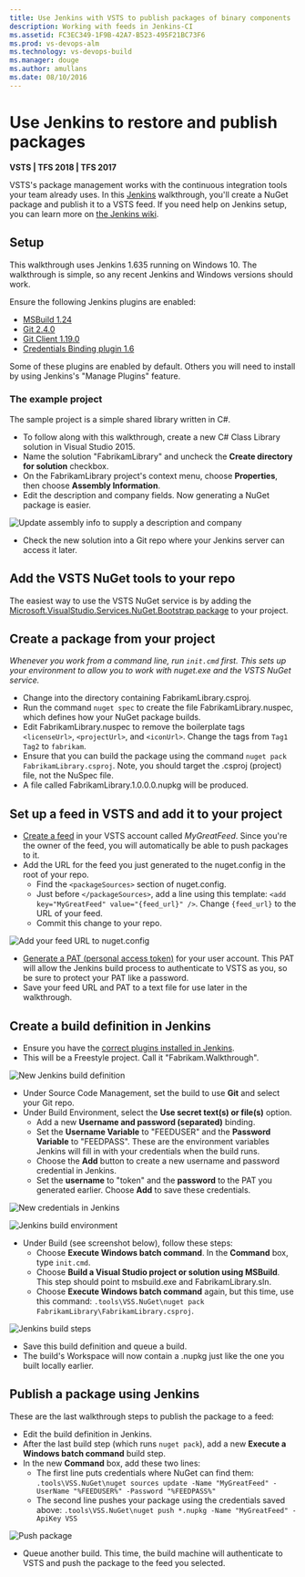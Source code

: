 ```yaml
---
title: Use Jenkins with VSTS to publish packages of binary components
description: Working with feeds in Jenkins-CI
ms.assetid: FC3EC349-1F9B-42A7-B523-495F21BC73F6
ms.prod: vs-devops-alm
ms.technology: vs-devops-build
ms.manager: douge
ms.author: amullans
ms.date: 08/10/2016
---
```


# Use Jenkins to restore and publish packages

**VSTS | TFS 2018 | TFS 2017**

VSTS's package management works with the continuous integration tools your team already uses.
In this [Jenkins](http://jenkins-ci.org/) walkthrough, you'll create a NuGet package and publish it to a VSTS feed.
If you need help on Jenkins setup, you can learn more on [the Jenkins wiki](https://wiki.jenkins-ci.org/display/JENKINS/Use+Jenkins).

<a name="setup"></a>
## Setup

This walkthrough uses Jenkins 1.635 running on Windows 10.
The walkthrough is simple, so any recent Jenkins and Windows versions should work.

Ensure the following Jenkins plugins are enabled:
* [MSBuild 1.24](http://wiki.jenkins-ci.org/display/JENKINS/MSBuild+Plugin)
* [Git 2.4.0](http://wiki.jenkins-ci.org/display/JENKINS/Git+Plugin)
* [Git Client 1.19.0](http://wiki.jenkins-ci.org/display/JENKINS/Git+Client+Plugin)
* [Credentials Binding plugin 1.6](http://wiki.jenkins-ci.org/display/JENKINS/Credentials+Binding+Plugin)

Some of these plugins are enabled by default.
Others you will need to install by using Jenkins's "Manage Plugins" feature.

### The example project

The sample project is a simple shared library written in C#.
* To follow along with this walkthrough, create a new C# Class Library solution in Visual Studio 2015.
* Name the solution "FabrikamLibrary" and uncheck the **Create directory for solution** checkbox.
* On the FabrikamLibrary project's context menu, choose **Properties**, then choose **Assembly Information**.
* Edit the description and company fields. Now generating a NuGet package is easier.

![Update assembly info to supply a description and company](_img/assembly_info.png)
* Check the new solution into a Git repo where your Jenkins server can access it later.


## Add the VSTS NuGet tools to your repo

The easiest way to use the VSTS NuGet service is by adding the [Microsoft.VisualStudio.Services.NuGet.Bootstrap package](/vsts/package/nuget/bootstrap-nuget) to your project.

## Create a package from your project

*Whenever you work from a command line, run `init.cmd` first. This sets up your environment to allow you to work with nuget.exe and the VSTS NuGet service.*

* Change into the directory containing FabrikamLibrary.csproj.
* Run the command `nuget spec` to create the file FabrikamLibrary.nuspec, which defines how your NuGet package builds.
* Edit FabrikamLibrary.nuspec to remove the boilerplate tags `<licenseUrl>`, `<projectUrl>`, and `<iconUrl>`. Change the tags from `Tag1 Tag2` to `fabrikam`.
* Ensure that you can build the package using the command `nuget pack FabrikamLibrary.csproj`. Note, you should target the .csproj (project) file, not the NuSpec file.
* A file called FabrikamLibrary.1.0.0.0.nupkg will be produced.


## Set up a feed in VSTS and add it to your project
* [Create a feed](/vsts/package/feeds/create-feed) in your VSTS account called *MyGreatFeed*. Since you're the owner of the feed, you will automatically be able to push packages to it.
* Add the URL for the feed you just generated to the nuget.config in the root of your repo.
  * Find the `<packageSources>` section of nuget.config.
  * Just before `</packageSources>`, add a line using this template: `<add key="MyGreatFeed" value="{feed_url}" />`. Change `{feed_url}` to the URL of your feed.
  * Commit this change to your repo.

![Add your feed URL to nuget.config](_img/nugetconfig.png)
* [Generate a PAT (personal access token)](https://www.visualstudio.com/en-us/news/2015/2015-jul-7-vso) for your user account. This PAT will allow the Jenkins build process to authenticate to VSTS as you, so be sure to protect your PAT like a password.
* Save your feed URL and PAT to a text file for use later in the walkthrough.


## Create a build definition in Jenkins

* Ensure you have the [correct plugins installed in Jenkins](#setup).
* This will be a Freestyle project. Call it "Fabrikam.Walkthrough".

![New Jenkins build definition](_img/jenkins_new.png)
* Under Source Code Management, set the build to use **Git** and select your Git repo.
* Under Build Environment, select the **Use secret text(s) or file(s)** option.
  * Add a new **Username and password (separated)** binding.
  * Set the **Username Variable** to "FEEDUSER" and the **Password Variable** to "FEEDPASS". These are the environment variables Jenkins will fill in with your credentials when the build runs.
  * Choose the **Add** button to create a new username and password credential in Jenkins.
  * Set the **username** to "token" and the **password** to the PAT you generated earlier. Choose **Add** to save these credentials.

![New credentials in Jenkins](_img/jenkins_addcreds.png)
  
![Jenkins build environment](_img/jenkins_build_environment.png)
* Under Build (see screenshot below), follow these steps:
  * Choose **Execute Windows batch command**. In the **Command** box, type `init.cmd`.
  * Choose **Build a Visual Studio project or solution using MSBuild**. This step should point to msbuild.exe and FabrikamLibrary.sln.
  * Choose **Execute Windows batch command** again, but this time, use this command: `.tools\VSS.NuGet\nuget pack FabrikamLibrary\FabrikamLibrary.csproj`.

![Jenkins build steps](_img/jenkins_build_steps.png)
* Save this build definition and queue a build.
* The build's Workspace will now contain a .nupkg just like the one you built locally earlier.


## Publish a package using Jenkins

These are the last walkthrough steps to publish the package to a feed:
* Edit the build definition in Jenkins.
* After the last build step (which runs `nuget pack`), add a new **Execute a Windows batch command** build step.
* In the new **Command** box, add these two lines:
  * The first line puts credentials where NuGet can find them: `.tools\VSS.NuGet\nuget sources update -Name "MyGreatFeed" -UserName "%FEEDUSER%" -Password "%FEEDPASS%"`
  * The second line pushes your package using the credentials saved above: `.tools\VSS.NuGet\nuget push *.nupkg -Name "MyGreatFeed" -ApiKey VSS`

![Push package](_img/jenkins_push.png)
* Queue another build. This time, the build machine will authenticate to VSTS and push the package to the feed you selected.